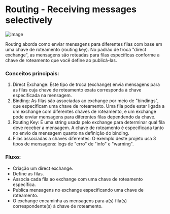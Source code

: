 # Routing - Receiving messages selectively

![image](https://github.com/user-attachments/assets/4c66262e-2945-4b1d-99e9-83ddac8ff253)

Routing aborda como enviar mensagens para diferentes filas com base em uma chave de roteamento (routing key).
No padrão de troca "direct exchange", as mensagens são roteadas para filas específicas conforme a chave de roteamento que você define ao publicá-las.

### Conceitos principais:
1. Direct Exchange:
   Este tipo de troca (exchange) envia mensagens para as filas cuja chave de roteamento exata corresponda à chave especificada na mensagem.
2. Binding:
   As filas são associadas ao exchange por meio de "bindings", que especificam uma chave de roteamento.
   Uma fila pode estar ligada a um exchange com diferentes chaves de roteamento, e um exchange pode enviar mensagens para diferentes filas dependendo da chave.
3. Routing Key:
   É uma string usada pelo exchange para determinar qual fila deve receber a mensagem.
   A chave de roteamento é especificada tanto no envio da mensagem quanto na definição do binding.
4. Filas associadas a chaves diferentes:
   O exemplo deste projeto usa 3 tipos de mensagens: logs de "erro" de "info" e "warning".
### Fluxo:
* Criação um direct exchange.
* Define as filas.
* Associa cada fila ao exchange com uma chave de roteamento específica.
* Publica mensagens no exchange especificando uma chave de roteamento.
* O exchange encaminha as mensagens para a(s) fila(s) correspondente(s) à chave de roteamento.

